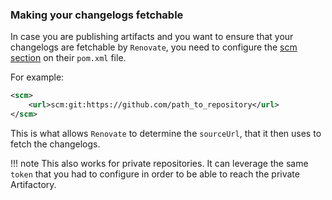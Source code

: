 ### Making your changelogs fetchable

In case you are publishing artifacts and you want to ensure that your changelogs are fetchable by `Renovate`, you need to configure the [scm section](https://maven.apache.org/scm/git.html) on their `pom.xml` file.

For example:

```xml
<scm>
    <url>scm:git:https://github.com/path_to_repository</url>
</scm>
```

This is what allows `Renovate` to determine the `sourceUrl`, that it then uses to fetch the changelogs.

<!-- prettier-ignore -->
!!! note
    This also works for private repositories.
    It can leverage the same `token` that you had to configure in order to be able to reach the private Artifactory.
